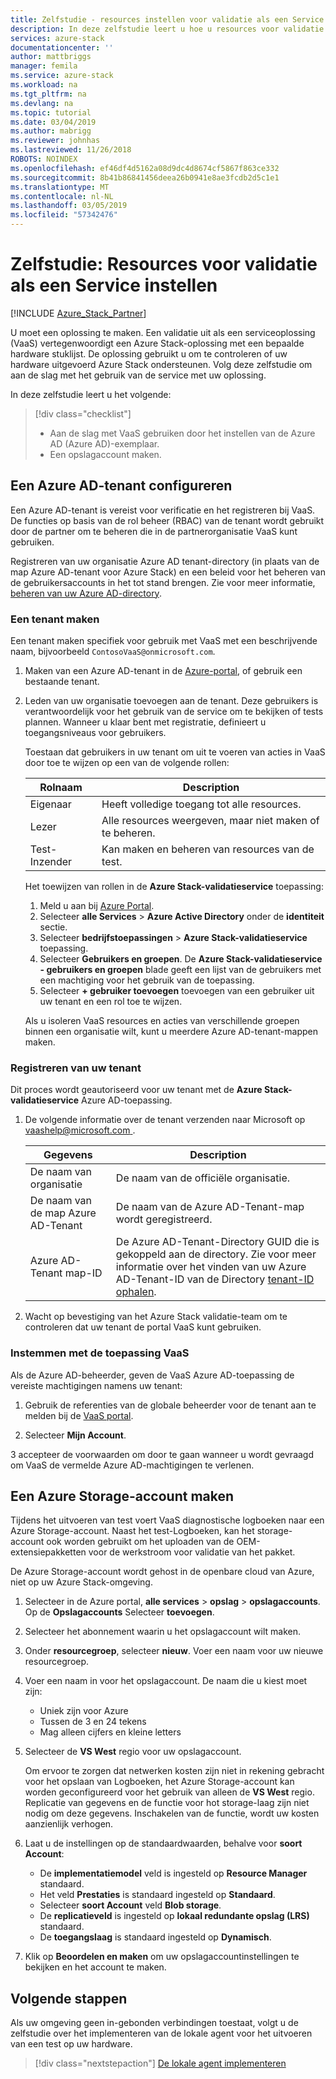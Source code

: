 ```yaml
---
title: Zelfstudie - resources instellen voor validatie als een Service | Microsoft Docs
description: In deze zelfstudie leert u hoe u resources voor validatie als een Service instelt.
services: azure-stack
documentationcenter: ''
author: mattbriggs
manager: femila
ms.service: azure-stack
ms.workload: na
ms.tgt_pltfrm: na
ms.devlang: na
ms.topic: tutorial
ms.date: 03/04/2019
ms.author: mabrigg
ms.reviewer: johnhas
ms.lastreviewed: 11/26/2018
ROBOTS: NOINDEX
ms.openlocfilehash: ef46df4d5162a08d9dc4d8674cf5867f863ce332
ms.sourcegitcommit: 8b41b86841456deea26b0941e8ae3fcdb2d5c1e1
ms.translationtype: MT
ms.contentlocale: nl-NL
ms.lasthandoff: 03/05/2019
ms.locfileid: "57342476"
---
```

# <a name="tutorial-set-up-resources-for-validation-as-a-service"></a>Zelfstudie: Resources voor validatie als een Service instellen

[!INCLUDE [Azure_Stack_Partner](./includes/azure-stack-partner-appliesto.md)]

U moet een oplossing te maken. Een validatie uit als een serviceoplossing (VaaS) vertegenwoordigt een Azure Stack-oplossing met een bepaalde hardware stuklijst. De oplossing gebruikt u om te controleren of uw hardware uitgevoerd Azure Stack ondersteunen. Volg deze zelfstudie om aan de slag met het gebruik van de service met uw oplossing.

In deze zelfstudie leert u het volgende:

> [!div class="checklist"]
> * Aan de slag met VaaS gebruiken door het instellen van de Azure AD (Azure AD)-exemplaar.
> * Een opslagaccount maken.

## <a name="configure-an-azure-ad-tenant"></a>Een Azure AD-tenant configureren

Een Azure AD-tenant is vereist voor verificatie en het registreren bij VaaS. De functies op basis van de rol beheer (RBAC) van de tenant wordt gebruikt door de partner om te beheren die in de partnerorganisatie VaaS kunt gebruiken.

Registreren van uw organisatie Azure AD tenant-directory (in plaats van de map Azure AD-tenant voor Azure Stack) en een beleid voor het beheren van de gebruikersaccounts in het tot stand brengen. Zie voor meer informatie, [beheren van uw Azure AD-directory](https://docs.microsoft.com/azure/active-directory/active-directory-administer).

### <a name="create-a-tenant"></a>Een tenant maken

Een tenant maken specifiek voor gebruik met VaaS met een beschrijvende naam, bijvoorbeeld `ContosoVaaS@onmicrosoft.com`.

1. Maken van een Azure AD-tenant in de [Azure-portal](https://portal.azure.com), of gebruik een bestaande tenant. <!-- For instructions on creating new Azure AD tenants, see [Get started with Azure AD](https://docs.microsoft.com/azure/active-directory/get-started-azure-ad). -->

2. Leden van uw organisatie toevoegen aan de tenant. Deze gebruikers is verantwoordelijk voor het gebruik van de service om te bekijken of tests plannen. Wanneer u klaar bent met registratie, definieert u toegangsniveaus voor gebruikers.
 
    Toestaan dat gebruikers in uw tenant om uit te voeren van acties in VaaS door toe te wijzen op een van de volgende rollen:

    | Rolnaam | Description |
    |---------------------|------------------------------------------|
    | Eigenaar | Heeft volledige toegang tot alle resources. |
    | Lezer | Alle resources weergeven, maar niet maken of te beheren. |
    | Test-Inzender | Kan maken en beheren van resources van de test. |

    Het toewijzen van rollen in de **Azure Stack-validatieservice** toepassing:

    1. Meld u aan bij [Azure Portal](https://portal.azure.com).
    2. Selecteer **alle Services** > **Azure Active Directory** onder de **identiteit** sectie.
    3. Selecteer **bedrijfstoepassingen** > **Azure Stack-validatieservice** toepassing.
    4. Selecteer **Gebruikers en groepen**. De **Azure Stack-validatieservice - gebruikers en groepen** blade geeft een lijst van de gebruikers met een machtiging voor het gebruik van de toepassing.
    5. Selecteer **+ gebruiker toevoegen** toevoegen van een gebruiker uit uw tenant en een rol toe te wijzen.
   
    Als u isoleren VaaS resources en acties van verschillende groepen binnen een organisatie wilt, kunt u meerdere Azure AD-tenant-mappen maken.

### <a name="register-your-tenant"></a>Registreren van uw tenant

Dit proces wordt geautoriseerd voor uw tenant met de **Azure Stack-validatieservice** Azure AD-toepassing.

1. De volgende informatie over de tenant verzenden naar Microsoft op [ vaashelp@microsoft.com ](mailto:vaashelp@microsoft.com).

    | Gegevens | Description |
    |--------------------------------|---------------------------------------------------------------------------------------------|
    | De naam van organisatie | De naam van de officiële organisatie. |
    | De naam van de map Azure AD-Tenant | De naam van de Azure AD-Tenant-map wordt geregistreerd. |
    | Azure AD-Tenant map-ID | De Azure AD-Tenant-Directory GUID die is gekoppeld aan de directory. Zie voor meer informatie over het vinden van uw Azure AD-Tenant-ID van de Directory [tenant-ID ophalen](https://docs.microsoft.com/azure/azure-resource-manager/resource-group-create-service-principal-portal#get-tenant-id). |

2. Wacht op bevestiging van het Azure Stack validatie-team om te controleren dat uw tenant de portal VaaS kunt gebruiken.

### <a name="consent-to-the-vaas-application"></a>Instemmen met de toepassing VaaS

Als de Azure AD-beheerder, geven de VaaS Azure AD-toepassing de vereiste machtigingen namens uw tenant:

1. Gebruik de referenties van de globale beheerder voor de tenant aan te melden bij de [VaaS portal](https://azurestackvalidation.com/). 

2. Selecteer **Mijn Account**.

3 accepteer de voorwaarden om door te gaan wanneer u wordt gevraagd om VaaS de vermelde Azure AD-machtigingen te verlenen.

## <a name="create-an-azure-storage-account"></a>Een Azure Storage-account maken

Tijdens het uitvoeren van test voert VaaS diagnostische logboeken naar een Azure Storage-account. Naast het test-Logboeken, kan het storage-account ook worden gebruikt om het uploaden van de OEM-extensiepakketten voor de werkstroom voor validatie van het pakket.

De Azure Storage-account wordt gehost in de openbare cloud van Azure, niet op uw Azure Stack-omgeving.

1. Selecteer in de Azure portal, **alle services** > **opslag** > **opslagaccounts**. Op de **Opslagaccounts** Selecteer **toevoegen**.

2. Selecteer het abonnement waarin u het opslagaccount wilt maken.

3. Onder **resourcegroep**, selecteer **nieuw**. Voer een naam voor uw nieuwe resourcegroep.

4. Voer een naam in voor het opslagaccount. De naam die u kiest moet zijn:
    - Uniek zijn voor Azure
    - Tussen de 3 en 24 tekens
    - Mag alleen cijfers en kleine letters

5. Selecteer de **VS West** regio voor uw opslagaccount.

    Om ervoor te zorgen dat netwerken kosten zijn niet in rekening gebracht voor het opslaan van Logboeken, het Azure Storage-account kan worden geconfigureerd voor het gebruik van alleen de **VS West** regio. Replicatie van gegevens en de functie voor hot storage-laag zijn niet nodig om deze gegevens. Inschakelen van de functie, wordt uw kosten aanzienlijk verhogen.

6. Laat u de instellingen op de standaardwaarden, behalve voor **soort Account**:

    - De **implementatiemodel** veld is ingesteld op **Resource Manager** standaard.
    - Het veld **Prestaties** is standaard ingesteld op **Standaard**.
    - Selecteer **soort Account** veld **Blob storage**.
    - De **replicatieveld** is ingesteld op **lokaal redundante opslag (LRS)** standaard.
    - De **toegangslaag** is standaard ingesteld op **Dynamisch**.

7. Klik op **Beoordelen en maken** om uw opslagaccountinstellingen te bekijken en het account te maken.

## <a name="next-steps"></a>Volgende stappen

Als uw omgeving geen in-gebonden verbindingen toestaat, volgt u de zelfstudie over het implementeren van de lokale agent voor het uitvoeren van een test op uw hardware.

> [!div class="nextstepaction"]
> [De lokale agent implementeren](azure-stack-vaas-local-agent.md)
